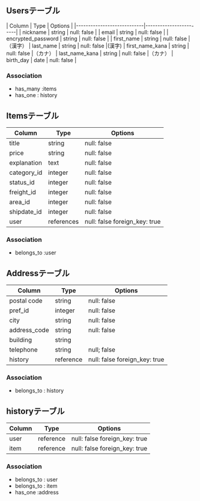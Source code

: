
## Usersテーブル

| Column                     | Type    | Options      |
|----------------------------|------------------------|
| nickname                   | string  | null: false  |
| email                      | string  | null: false  |
| encrypted_password         | string  | null: false  |
| first_name                 | string  | null: false  |（漢字）
| last_name                  | string  | null: false  |(漢字)
| first_name_kana            | string  | null: false  |（カナ）
| last_name_kana             | string  | null: false  |（カナ）
| birth_day                  | date    | null: false  |


### Association

- has_many :items
- has_one : history

## Itemsテーブル

| Column         | Type          | Options                      |
|----------------|---------------|------------------------------|
| title          | string        | null: false                  |
| price          | string        | null: false                  |
| explanation    | text          | null: false                  |
| category_id    | integer       | null: false                  |
| status_id      | integer       | null: false                  |
| freight_id     | integer       | null: false                  |(送料)
| area_id        | integer       | null: false                  |(地域)
| shipdate_id    | integer       | null: false                  |(発送までの)
| user           | references    | null: false foreign_key: true|

### Association

- belongs_to :user

## Addressテーブル

| Column       | Type     | Options                       |
|--------------|----------|-------------------------------|
| postal code  | string   | null: false                   |
| pref_id      | integer  | null: false                   |(都道府県)
| city         | string   | null: false                   |(市町村区)
| address_code | string   | null: false                   |(住所)
| building     | string   |                               |
| telephone    | string   | null; false                   |
| history      | reference| null: false foreign_key: true |

### Association

- belongs_to : history

## historyテーブル

| Column| Type      | Options                      |
|-------|-----------|------------------------------|
| user  | reference | null: false foreign_key: true|
| item  | reference | null: false foreign_key: true|

### Association

- belongs_to : user
- belongs_to : item
- has_one :address










